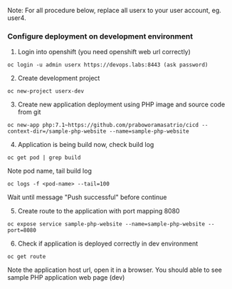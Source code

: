 
Note: For all procedure below, replace all userx to your user account, eg. user4.

### Configure deployment on development environment

1. Login into openshift (you need openshift web url correctly)
```
oc login -u admin userx https://devops.labs:8443 (ask password)
```
2. Create development project
```
oc new-project userx-dev
```
3. Create new application deployment using PHP image and source code from git
```
oc new-app php:7.1~https://github.com/praboworamasatrio/cicd --context-dir=/sample-php-website --name=sample-php-website
```
4. Application is being build now, check build log
```
oc get pod | grep build
```
Note pod name, tail build log
```
oc logs -f <pod-name> --tail=100
```
Wait until message "Push successful" before continue

5. Create route to the application with port mapping 8080
```
oc expose service sample-php-website --name=sample-php-website --port=8080
```
6. Check if application is deployed correctly in dev environment
```
oc get route
```
Note the application host url, open it in a browser. You should able to see sample PHP application web page (dev)
